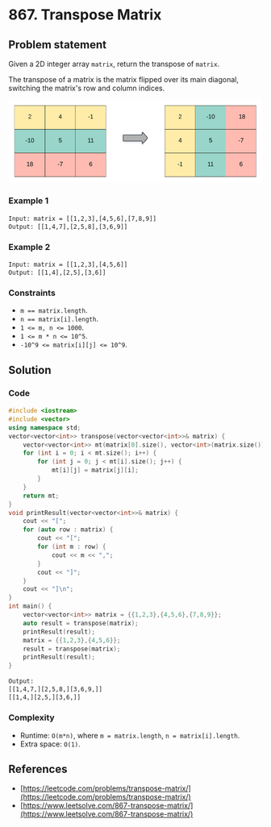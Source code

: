 # 867. Transpose Matrix

## Problem statement

Given a 2D integer array `matrix`, return the transpose of `matrix`.

The transpose of a matrix is the matrix flipped over its main diagonal, switching the matrix's row and column indices.


![transpose matrix](867_hint_transpose.png)
 

### Example 1
```plain
Input: matrix = [[1,2,3],[4,5,6],[7,8,9]]
Output: [[1,4,7],[2,5,8],[3,6,9]]
```

### Example 2
```plain
Input: matrix = [[1,2,3],[4,5,6]]
Output: [[1,4],[2,5],[3,6]]
``` 

### Constraints

* `m == matrix.length`.
* `n == matrix[i].length`.
* `1 <= m, n <= 1000`.
* `1 <= m * n <= 10^5`.
* `-10^9 <= matrix[i][j] <= 10^9`.

## Solution

### Code
```cpp
#include <iostream>
#include <vector>
using namespace std;
vector<vector<int>> transpose(vector<vector<int>>& matrix) {
    vector<vector<int>> mt(matrix[0].size(), vector<int>(matrix.size()));
    for (int i = 0; i < mt.size(); i++) {
        for (int j = 0; j < mt[i].size(); j++) {
            mt[i][j] = matrix[j][i];
        }
    }
    return mt;
}
void printResult(vector<vector<int>>& matrix) {
    cout << "[";
    for (auto row : matrix) {
        cout << "[";
        for (int m : row) {
            cout << m << ",";
        }
        cout << "]";
    }
    cout << "]\n";
}
int main() {
    vector<vector<int>> matrix = {{1,2,3},{4,5,6},{7,8,9}};
    auto result = transpose(matrix);
    printResult(result);
    matrix = {{1,2,3},{4,5,6}};
    result = transpose(matrix);
    printResult(result);
}
```
```plain
Output:
[[1,4,7,][2,5,8,][3,6,9,]]
[[1,4,][2,5,][3,6,]]
```

### Complexity
* Runtime: `O(m*n)`, where `m = matrix.length`, `n = matrix[i].length`.
* Extra space: `O(1)`.

## References

* [https://leetcode.com/problems/transpose-matrix/](https://leetcode.com/problems/transpose-matrix/)
* [https://www.leetsolve.com/867-transpose-matrix/](https://www.leetsolve.com/867-transpose-matrix/)